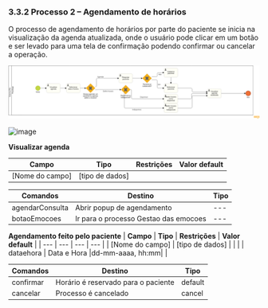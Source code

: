 ### 3.3.2 Processo 2 – Agendamento de horários

O processo de agendamento de horários por parte do paciente se inicia na visualização da agenda atualizada, onde o usuário pode clicar em um botão e ser levado para uma tela de confirmação podendo confirmar ou cancelar a operação.


![Modelo BPMN agendamento](images/diagramaAgendamento.png)

![image](https://github.com/user-attachments/assets/43c3f381-9ee9-4376-ad13-da6bceca6519)


**Visualizar agenda**

| **Campo**       | **Tipo**         | **Restrições** | **Valor default** |
| ---             | ---              | ---            | ---               |
| [Nome do campo] | [tipo de dados]  |                |                   |

| **Comandos**         |  **Destino**                   | **Tipo**          |
| ---                  | ---                            | ---               |
| agendarConsulta                | Abrir popup de agendamento| ---               |
| botaoEmocoes                | Ir para o processo Gestao das emocoes| ---               |


**Agendamento feito pelo paciente**
| **Campo**       | **Tipo**         | **Restrições** | **Valor default** |
| ---             | ---              | ---            | ---               |
| [Nome do campo] | [tipo de dados]  |                |                   |
| dataehora       | Data e Hora      |dd-mm-aaaa, hh:mm|                   |

| **Comandos**         |  **Destino**                   | **Tipo**          |
| ---                  | ---                            | ---               |
| confirmar | Horário é reservado para o paciente | default|
| cancelar| Processo é cancelado |cancel|
